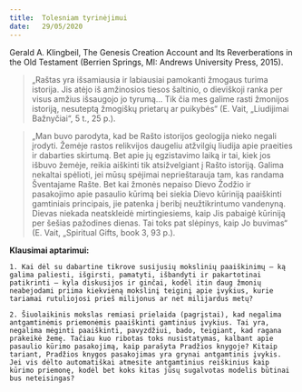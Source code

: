 ```yaml
---
title:  Tolesniam tyrinėjimui
date:   29/05/2020
---
```


Gerald A. Klingbeil, The Genesis Creation Account and Its Reverberations in the Old Testament (Berrien Springs, MI: Andrews University Press, 2015).

> <p></p>
> „Raštas yra išsamiausia ir labiausiai pamokanti žmogaus turima istorija. Jis atėjo iš amžinosios tiesos šaltinio, o dieviškoji ranka per visus amžius išsaugojo jo tyrumą... Tik čia mes galime rasti žmonijos istoriją, nesuteptą žmogiškų prietarų ar puikybės“ (E. Vait, „Liudijimai Bažnyčiai“, 5 t., 25 p.).

> <p></p>
> „Man buvo parodyta, kad be Rašto istorijos geologija nieko negali įrodyti. Žemėje rastos relikvijos daugeliu atžvilgių liudija apie praeities ir dabarties skirtumą. Bet apie jų egzistavimo laiką ir tai, kiek jos išbuvo žemėje, reikia aiškinti tik atsižvelgiant į Rašto istoriją. Galima nekaltai spėlioti, jei mūsų spėjimai neprieštarauja tam, kas randama Šventajame Rašte. Bet kai žmonės nepaiso Dievo Žodžio ir pasakojimo apie pasaulio kūrimą bei siekia Dievo kūriniją paaiškinti gamtiniais principais, jie patenka į beribį neužtikrintumo vandenyną. Dievas niekada neatskleidė mirtingiesiems, kaip Jis pabaigė kūriniją per šešias pažodines dienas. Tai toks pat slėpinys, kaip Jo buvimas“ (E. Vait, „Spiritual Gifts, book 3, 93 p.).

**Klausimai aptarimui:**

`1. Kai dėl su dabartine tikrove susijusių mokslinių paaiškinimų – ką galima paliesti, išgirsti, pamatyti, išbandyti ir pakartotinai patikrinti – kyla diskusijos ir ginčai, kodėl itin daug žmonių neabejodami priima kiekvieną mokslinį teiginį apie įvykius, kurie tariamai rutuliojosi prieš milijonus ar net milijardus metų?`

`2. Šiuolaikinis mokslas remiasi prielaida (pagrįstai), kad negalima antgamtinėmis priemonėmis paaiškinti gamtinius įvykius. Tai yra, negalima mėginti paaiškinti, pavyzdžiui, bado, teigiant, kad ragana prakeikė žemę. Tačiau kuo ribotas toks nusistatymas, kalbant apie pasaulio kūrimo pasakojimą, kaip parašyta Pradžios knygoje? Kitaip tariant, Pradžios knygos pasakojimas yra grynai antgamtinis įvykis. Jei vis dėlto automatiškai atmesite antgamtinius reiškinius kaip kūrimo priemonę, kodėl bet koks kitas jūsų sugalvotas modelis būtinai bus neteisingas?`


